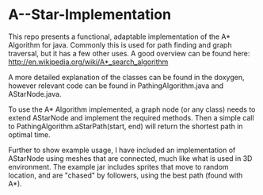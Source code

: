 A--Star-Implementation
======================

This repo presents a functional, adaptable implementation of the A* Algorithm for java. Commonly this is used for path finding and graph traversal, but it has a few other uses. A good overview can be found here:
http://en.wikipedia.org/wiki/A*_search_algorithm

A more detailed explanation of the classes can be found in the doxygen, however relevant code can be found in
PathingAlgorithm.java and AStarNode.java.

To use the A* Algorithm implemented, a graph node (or any class) needs to extend AStarNode and implement the required methods. Then a simple call to PathingAlgorithm.aStarPath(start, end) will return the shortest path in optimal time.

Further to show example usage, I have included an implementation of AStarNode using meshes that are connected, much like what is used in 3D environment. The example jar includes sprites that move to random location, and are "chased" by followers, using the best path (found with A*).
